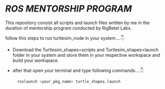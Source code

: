  # _ROS MENTORSHIP PROGRAM_

This repository consist all scripts and launch files written by me in the duration of mentorship program conducted by RigBetel Labs.

follow this steps to run turtlesim_node in your system....👇

- Download the Turtlesim_shapes>scripts and Turtlesim_shapes>launch folder in your system and store them in your respective workspace and build your workspace.

- after that open your terminal and type following commands....👇

  ```python 
    roslaunch <your_pkg_name> turtle_shapes.launch  
  ```
